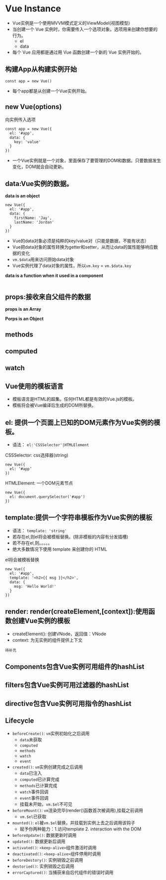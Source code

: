 # Vue Instance

- Vue实例是一个使用MVVM模式定义的ViewModel(视图模型)
- 当创建一个 Vue 实例时，你需要传入一个选项对象。选项用来创建你想要的行为。
  - el
  - data
- 每个 Vue 应用都是通过用 Vue 函数创建一个新的 Vue 实例开始的。

## 构建App从构建实例开始
```
const app = new Vue()
```
- 每个app都是从创建一个Vue实例开始。

## new Vue(options)
向实例传入选项
```
const app = new Vue({
  el: '#app',
  data: {
    key: 'value'
  }
})
```
- 一个Vue实例就是一个对象，里面保存了要管理的DOM和数据。只要数据发生变化，DOM就会自动更新。



## data:Vue实例的数据。
**data is an object**
```
new Vue({
  el: '#app',
  data: {
    firstName: 'Jay',
    lastName: 'Jordan'
  }
})
```
- Vue的data对象必须是纯粹的key/value对（只能是数据，不能有状态）
- Vue把data对象的属性转换为getter和setter，从而让data的属性能够响应数据的变化
- `vm.$data`用来访问原始data对象
- Vue实例代理了data对象的属性，所以`vm.key` = `vm.$data.key`

**data is a function when it used in a component**
```

```


## props:接收来自父组件的数据
**props is an Array**


**Porps is an Object**



## methods


## computed

## watch


## Vue使用的模板语言
- 模板语言是HTML的超集。任何HTML都是有效的Vue.js的模板。
- 模板将会被Vue编译后生成的DOM所替换。

## el: 提供一个页面上已知的DOM元素作为Vue实例的模板。
- 语法： `el:'CSSSelector'|HTMLElement `

CSSSelector: css选择器(string)
```
new Vue({
  el: ‘#app’
})

```
HTMLElement: 一个DOM元素节点
```
new Vue({
  el: document.querySelector('#app')
})
```
## template:提供一个字符串模板作为Vue实例的模板
- 语法： `template: 'string'`
- 若存在el,则el将会被模板替换。(除非模板的内容有分发插槽)
- 若不存在el,则。。。。。
- 绝大多数情况下使用 template 来创建你的 HTML

el将会被模板替换
```
new Vue({
  el: '#app',
  template: '<h2>{{ msg }}</h2>',
  data: {
    msg: 'Hello World!'
  }
})
```

## render: render(createElement,[context]):使用函数创建Vue实例的模板
- createElement(): 创建VNode，返回值：VNode
- context: 为无实例的组件提供上下文
```
待补充
```


## Components包含Vue实例可用组件的hashList

## filters包含Vue实例可用过滤器的hashList

## directive包含Vue实例可用指令的hashList




## Lifecycle

- `beforeCreate()`: `vm`实例初始化之后调用
  - `data`未获取
  - `computed`
  - `methods`
  - `watch`
  - `event`
- `created()`: `vm`实例创建完成之后调用
  - `data`已注入
  - `computed`已计算完成
  - `methods`已计算完成
  - `watch`事件回调
  - `event`事件回调
  - 挂载未开始，`vm.$el`不可见
- `beforeMount()`: `vm`渲染完毕(render()函数首次被调用),挂载之前调用
  - `vm.$el`已获取
- `mounted()`: `el`被`vm.$el`替换，并挂载到实例上去之后调用该钩子
  -  赋予你两种能力：1.访问template 2. interaction with the DOM
- `beforeUpdate()`: 数据更新时调用
- `updated()`: 数据更新后调用
- `activated()`: `<keep-alive>`组件激活时调用
- `deactivated()`: `<keep-alive>`组件停用时调用
- `beforeDestory()`: 实例销毁之前调用
- `destoried()`: 实例销毁之后调用
- `errorCaptured()`: 当捕获来自后代组件的错误时调用
